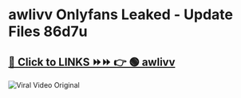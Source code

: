 
 # awlivv Onlyfans Leaked - Update Files 86d7u

## <h2><a href="https://clipsfans.com/awlivv&ref=git">🔗 Click to LINKS ⏩⏩ 👉 🟢 awlivv </a></h2>

<a href="https://clipsfans.com/awlivv&ref=git" rel="nofollow" data-target="animated-image.originalLink"><img src="https://i.ibb.co.com/xMMVF88/686577567.gif" alt="Viral Video Original" style="max-width: 100%; display: inline-block;" data-target="animated-image.originalImage"></a>

